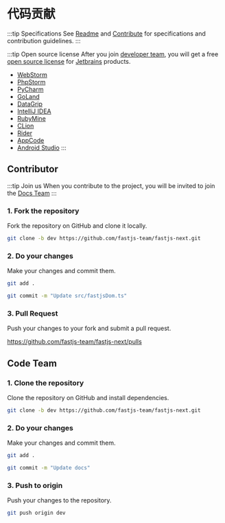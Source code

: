 # 代码贡献

:::tip Specifications
See [Readme](https://github.com/fastjs-team/fastjs-next/blob/main/README.md) and [Contribute](https://github.com/fastjs-team/fastjs-next/blob/main/CONTRIBUTE.md) for specifications and contribution guidelines.
:::

:::tip Open source license
After you join [developer team](https://github.com/orgs/fastjs-team/teams), you will get a free [open source license](https://www.jetbrains.com/community/opensource/ ) for [Jetbrains](https://www.jetbrains.com/) products.
- [WebStorm](https://www.jetbrains.com/webstorm/)
- [PhpStorm](https://www.jetbrains.com/phpstorm/)
- [PyCharm](https://www.jetbrains.com/pycharm/)
- [GoLand](https://www.jetbrains.com/go/)
- [DataGrip](https://www.jetbrains.com/datagrip/)
- [IntelliJ IDEA](https://www.jetbrains.com/idea/)
- [RubyMine](https://www.jetbrains.com/ruby/)
- [CLion](https://www.jetbrains.com/clion/)
- [Rider](https://www.jetbrains.com/rider/)
- [AppCode](https://www.jetbrains.com/objc/)
- [Android Studio](https://developer.android.com/studio)
:::

## Contributor

:::tip Join us
When you contribute to the project, you will be invited to join the [Docs Team](https://github.com/orgs/fastjs-team/teams)
:::

### 1. Fork the repository

Fork the repository on GitHub and clone it locally.

```bash
git clone -b dev https://github.com/fastjs-team/fastjs-next.git
```

### 2. Do your changes

Make your changes and commit them.

```bash
git add .
```

```bash
git commit -m "Update src/fastjsDom.ts"
```

### 3. Pull Request

Push your changes to your fork and submit a pull request.

https://github.com/fastjs-team/fastjs-next/pulls

## Code Team

### 1. Clone the repository

Clone the repository on GitHub and install dependencies.

```bash
git clone -b dev https://github.com/fastjs-team/fastjs-next.git
```

### 2. Do your changes

Make your changes and commit them.

```bash
git add .
```

```bash
git commit -m "Update docs"
```

### 3. Push to origin

Push your changes to the repository.

```bash
git push origin dev
```